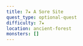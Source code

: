 ```yaml
---
title: 7★ A Sore Site
quest_type: optional-quest
difficulty: 7★
location: ancient-forest
monsters: []
---
```

